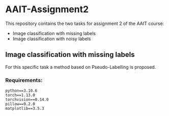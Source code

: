 # AAIT-Assignment2
This repository contains the two tasks for assignment 2 of the AAIT course:
- Image classification with missing labels
- Image classification with noisy labels

## Image classification with missing labels
For this specific task a method based on Pseudo-Labelling is proposed.

### Requirements: 
    python==3.10.6
    torch==1.13.0  
    torchvision==0.14.0
    pillow==9.2.0
    matplotlib==3.5.3
